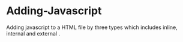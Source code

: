 # Adding-Javascript
Adding javascript to a HTML file by three types which includes inline, internal and external .
